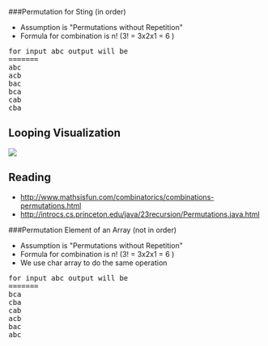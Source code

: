 ###Permutation for Sting (in order)
- Assumption is "Permutations without Repetition"
- Formula for combination is n! (3! = 3x2x1 = 6 ) 
<pre>
for input abc output will be
=======
abc
acb
bac
bca
cab
cba
</pre>

Looping Visualization
-----
<img src="https://raw.githubusercontent.com/MaanasaG/iPrep/master/permutations/PermutationStringSequence.JPG">

Reading
------
- http://www.mathsisfun.com/combinatorics/combinations-permutations.html
- http://introcs.cs.princeton.edu/java/23recursion/Permutations.java.html


###Permutation Element of an Array (not in order)
- Assumption is "Permutations without Repetition"
- Formula for combination is n! (3! = 3x2x1 = 6 ) 
- We use char array to do the same operation
<pre>
for input abc output will be
=======
bca
cba
cab
acb
bac
abc
</pre>
